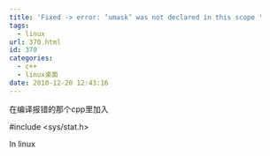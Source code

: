 ```yaml
---
title: 'Fixed -> error: ‘umask’ was not declared in this scope '
tags:
  - linux
url: 370.html
id: 370
categories:
  - c++
  - linux桌面
date: 2010-12-20 12:43:16
---
```


在编译报错的那个cpp里加入

#include <sys/stat.h>

In linux
